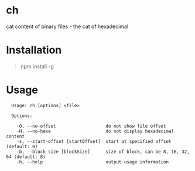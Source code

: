 # ch
cat content of binary files - the cat of hexadecimal

# Installation
> npm install -g

# Usage

```
  Usage: ch [options] <file>

  Options:

    -O, --no-offset                   do not show file offset
    -H, --no-hexa                     do not display hexadecimal content
    -s, --start-offset [startOffset]  start at specified offset (default: 0)
    -b, --block-size [blockSize]      size of block, can be 8, 16, 32, 64 (default: 8)
    -h, --help                        output usage information
```
